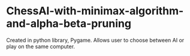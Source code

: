 # ChessAI-with-minimax-algorithm-and-alpha-beta-pruning
Created in python library, Pygame. Allows user to choose between AI or play on the same computer.
